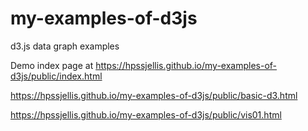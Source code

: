 # my-examples-of-d3js
d3.js data graph examples


Demo index page at  https://hpssjellis.github.io/my-examples-of-d3js/public/index.html



https://hpssjellis.github.io/my-examples-of-d3js/public/basic-d3.html

https://hpssjellis.github.io/my-examples-of-d3js/public/vis01.html
